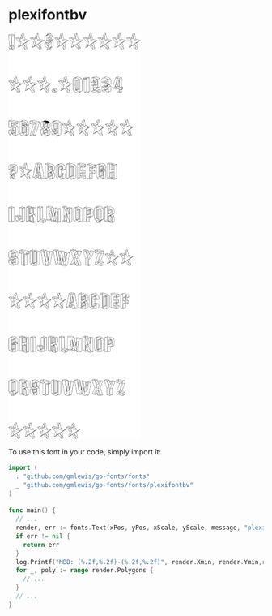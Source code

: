 # plexifontbv

![plexifontbv](plexifontbv.png)

To use this font in your code, simply import it:

```go
import (
  . "github.com/gmlewis/go-fonts/fonts"
  _ "github.com/gmlewis/go-fonts/fonts/plexifontbv"
)

func main() {
  // ...
  render, err := fonts.Text(xPos, yPos, xScale, yScale, message, "plexifontbv")
  if err != nil {
    return err
  }
  log.Printf("MBB: (%.2f,%.2f)-(%.2f,%.2f)", render.Xmin, render.Ymin,render.Xmax, render.Ymax)
  for _, poly := range render.Polygons {
    // ...
  }
  // ...
}
```
